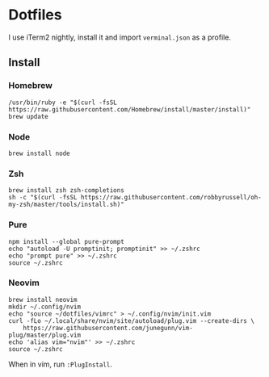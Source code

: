 # Dotfiles

I use iTerm2 nightly, install it and import `verminal.json` as a profile.

## Install

### Homebrew

```
/usr/bin/ruby -e "$(curl -fsSL https://raw.githubusercontent.com/Homebrew/install/master/install)"
brew update
```

### Node

```
brew install node
```

### Zsh

```
brew install zsh zsh-completions
sh -c "$(curl -fsSL https://raw.githubusercontent.com/robbyrussell/oh-my-zsh/master/tools/install.sh)"
```

### Pure

```
npm install --global pure-prompt
echo "autoload -U promptinit; promptinit" >> ~/.zshrc
echo "prompt pure" >> ~/.zshrc
source ~/.zshrc
```

### Neovim

```
brew install neovim
mkdir ~/.config/nvim
echo "source ~/dotfiles/vimrc" > ~/.config/nvim/init.vim
curl -fLo ~/.local/share/nvim/site/autoload/plug.vim --create-dirs \
    https://raw.githubusercontent.com/junegunn/vim-plug/master/plug.vim
echo 'alias vim="nvim"' >> ~/.zshrc
source ~/.zshrc
```

When in vim, run `:PlugInstall`.
